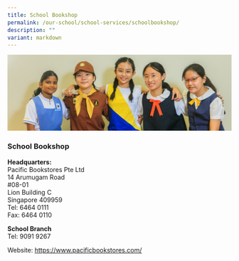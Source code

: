 ```yaml
---
title: School Bookshop
permalink: /our-school/school-services/schoolbookshop/
description: ""
variant: markdown
---
```

![](/images/Banners/banner_schoolservices__6_.jpg)

### **School Bookshop**

**Headquarters:** <br>                                                                       Pacific Bookstores Pte Ltd <br>
14 Arumugam Road  
#08-01  
Lion Building C  
Singapore 409959  
Tel: 6464 0111  
Fax: 6464 0110 

**School Branch** <br>
Tel: 9091 9267

Website: <a href="https://www.pacificbookstores.com/"> https://www.pacificbookstores.com/</a>